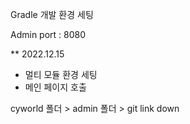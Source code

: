 Gradle 개발 환경 세팅

Admin port : 8080 

** 2022.12.15 
- 멀티 모듈 환경 세팅
- 메인 페이지 호출

cyworld 폴더 > admin 폴더 > git link down
